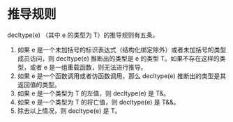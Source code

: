 # 推导规则

decltype(e) （其中 e 的类型为 T）的推导规则有五条。

1. 如果 e 是一个未加括号的标识表达式（结构化绑定除外）或者未加括号的类型成员访问，则 decltype(e) 推断出的类型是 e 的类型 T。如果不存在这样的类型，或者 e 是一组重载函数，则无法进行推导。
2. 如果 e 是一个函数调用或者仿函数调用，那么 decltype(e) 推断出的类型是其返回值的类型。
3. 如果 e 是一个类型为 T 的左值，则 decltype(e) 是 T&。
4. 如果 e 是一个类型为 T 的将亡值，则 decltype(e) 是 T&&。
5. 除去以上情况，则 decltype(e) 是 T。